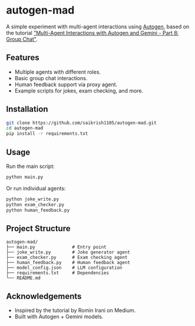 # autogen-mad

A simple experiment with multi-agent interactions using [Autogen](https://github.com/microsoft/autogen), based on the tutorial ["Multi-Agent Interactions with Autogen and Gemini - Part 8: Group Chat"](https://medium.com/google-cloud/tutorial-multi-agent-interactions-with-autogen-and-gemini-part-8-group-chat-511440860129).

## Features
- Multiple agents with different roles.
- Basic group chat interactions.
- Human feedback support via proxy agent.
- Example scripts for jokes, exam checking, and more.

## Installation
```bash
git clone https://github.com/saikrish1105/autogen-mad.git
cd autogen-mad
pip install -r requirements.txt
```

## Usage
Run the main script:
```bash
python main.py
```

Or run individual agents:
```bash
python joke_write.py
python exam_checker.py
python human_feedback.py
```

## Project Structure
```
autogen-mad/
├── main.py              # Entry point
├── joke_write.py        # Joke generator agent
├── exam_checker.py      # Exam checking agent
├── human_feedback.py    # Human feedback agent
├── model_config.json    # LLM configuration
├── requirements.txt     # Dependencies
└── README.md
```

## Acknowledgements
- Inspired by the tutorial by Romin Irani on Medium.
- Built with Autogen + Gemini models.
